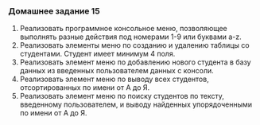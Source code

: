 ### Домашнее задание 15

1. Реализовать программное консольное меню, позволяющее выполнять разные действия
под номерами 1-9 или буквами a-z.
2. Реализовать элементы меню по созданию и удалению таблицы со студентами. Студент
имеет минимум 4 поля.
3. Реализовать элемент меню по добавлению нового студента в базу данных из введенных
пользователем данных с консоли.
4. Реализовать элемент меню по выводу всех студентов, отсортированных по имени от А
до Я.
5. Реализовать элемент меню по поиску студентов по тексту, введенному пользователем, и
выводу найденных упорядоченными по имени от А до Я.